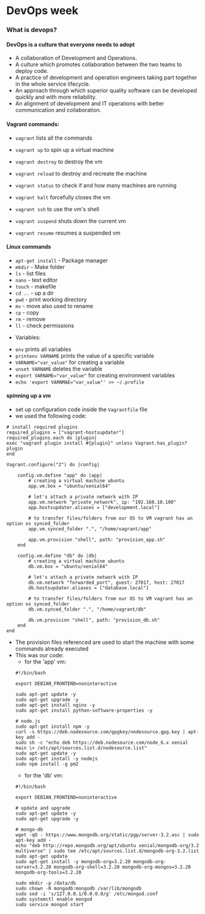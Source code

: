 # DevOps week

### What is devops?

#### DevOps is a culture that everyone needs to adopt

- A collaboration of Development and Operations.
- A culture which promotes collaboration between the two teams to deploy code.
- A practice of development and operation engineers taking part together in the whole service lifecycle.
- An approach through which superior quality software can be developed quickly and with more reliability.
- An alignment of development and IT operations with better communication and collaboration.


#### Vagrant commands:
- `vagrant` lists all the commands

- `vagrant up` to spin up a virtual machine
- `vagrant destroy` to destroy the vm
- `vagrant reload` to destroy and recreate the machine
- `vagrant status` to check if and how many machines are running

- `vagrant halt` forcefully closes the vm
- `vagrant ssh` to use the vm's shell
- `vagrant suspend` shuts down the current vm
- `vagrant resume` resumes a suspended vm

#### Linux commands
* `apt-get install` - Package manager
* `mkdir` - Make folder
* `ls` - list files
* `nano` - text editor
* `touch` - makefile
* `cd ..` - up a dir
* `pwd`  - print working directory
* `mv` - move also used to rename
* `cp` - copy
* `rm` - remove
* `ll` - check permissions

- Variables:
* `env` prints all variables
* `printenv VARNAME` prints the value of a specific variable
* `VARNAME="var_value"` for creating a variable
* `unset VARNAME` deletes the variable
* `export VARNAME="var_value"` for creating environment variables
* `echo 'export VARNMAE="var_value"' >> ~/.profile`

#### spinning up a vm
- set up configuration code inside the `Vagrantfile` file
- we used the following code:
```
# install required plugins
required_plugins = ["vagrant-hostsupdater"]
required_plugins.each do |plugin|
exec "vagrant plugin install #{plugin}" unless Vagrant.has_plugin? plugin
end

Vagrant.configure("2") do |config|

    config.vm.define "app" do |app|
        # creating a virtual machine ubuntu
        app.vm.box = "ubuntu/xenial64"

        # let's attach a private network with IP
        app.vm.network "private_network", ip: "192.168.10.100"
        app.hostsupdater.aliases = ["development.local"]
        
        # to transfer files/folders from our OS to VM vagrant has an option os synced_folder
        app.vm.synced_folder ".", "/home/vagrant/app"
        
        app.vm.provision "shell", path: "provision_app.sh"
    end

    config.vm.define "db" do |db|
        # creating a virtual machine ubuntu
        db.vm.box = "ubuntu/xenial64"

        # let's attach a private network with IP
        db.vm.network "forwarded_port", guest: 27017, host: 27017
        db.hostsupdater.aliases = ["database.local"]
        
        # to transfer files/folders from our OS to VM vagrant has an option os synced_folder
        db.vm.synced_folder ".", "/home/vagrant/db"
        
        db.vm.provision "shell", path: "provision_db.sh"        
    end
end
```

- The provision files referenced are used to start the machine with some commands already executed
- This was our code:
    * for the 'app' vm:
    ```
    #!/bin/bash

    export DEBIAN_FRONTEND=noninteractive

    sudo apt-get update -y
    sudo apt-get upgrade -y
    sudo apt-get install nginx -y
    sudo apt-get install python-software-properties -y

    # node.js
    sudo apt-get install npm -y
    curl -s https://deb.nodesource.com/gpgkey/nodesource.gpg.key | apt-key add -
    sudo sh -c "echo deb https://deb.nodesource.com/node_6.x xenial main \> /etc/apt/sources.list.d/nodesource.list"
    sudo apt-get update -y
    sudo apt-get install -y nodejs
    sudo npm install -g pm2
    ```
    * for the 'db' vm:
    ```
    #!/bin/bash

    export DEBIAN_FRONTEND=noninteractive

    # update and upgrade
    sudo apt-get update -y
    sudo apt-get upgrade -y

    # mongo-db
    wget -qO - https://www.mongodb.org/static/pgp/server-3.2.asc | sudo apt-key add -
    echo "deb http://repo.mongodb.org/apt/ubuntu xenial/mongodb-org/3.2 multiverse" | sudo tee /etc/apt/sources.list.d/mongodb-org-3.2.list
    sudo apt-get update
    sudo apt-get install -y mongodb-org=3.2.20 mongodb-org-server=3.2.20 mongodb-org-shell=3.2.20 mongodb-org-mongos=3.2.20 mongodb-org-tools=3.2.20

    sudo mkdir -p /data/db
    sudo chown -R mongodb:mongodb /var/lib/mongodb
    sudo sed -i 's/127.0.0.1/0.0.0.0/g' /etc/mongod.conf
    sudo systemctl enable mongod
    sudo service mongod start
    ```